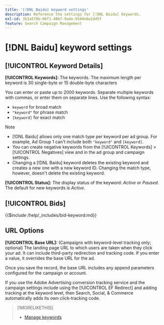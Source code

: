 ```yaml
---
title: '[!DNL Baidu] keyword settings'
description: Reference the settings for [!DNL Baidu] keywords.
exl-id: 3b3a578b-06f1-486f-9ade-9104e0a1dd5f
feature: Search Campaign Management
---
```

# [!DNL Baidu] keyword settings

## [!UICONTROL Keyword Details]

**[!UICONTROL Keywords]:** The keywords. The maximum length per keyword is 30 single-byte or 15 double-byte characters 

You can enter or paste up to 2000 keywords. Separate multiple keywords with commas, or enter them on separate lines. Use the following syntax:

* `keyword` for broad match
* `"keyword"` for phrase match
* `[keyword]` for exact match

>[!NOTE]
>
>* [!DNL Baidu] allows only one match type per keyword per ad group. For example, Ad Group 1 can't include both `"keyword"` and `[keyword]`.
>* You can create negative keywords from the [!UICONTROL Keywords] > [!UICONTROL Negatives] view and in the ad group and campaign settings.
>* Changing a [!DNL Baidu] keyword deletes the existing keyword and creates a new one with a new keyword ID. Changing the match type, however, doesn't delete the existing keyword.

**[!UICONTROL Status]:** The display status of the keyword: *Active* or *Paused*. The default for new keywords is *Active*.

## [!UICONTROL Bids]

<!-- **[!UICONTROL Bid]:** -->

{{$include /help/_includes/bid-keyword.md}}

## URL Options

**[!UICONTROL Base URL]:** (Campaigns with keyword-level tracking only; optional) The landing page URL to which users are taken when they click your ad. It can include
third-party redirection and tracking code. If you enter a value, it overrides the base URL for the ad.

Once you save the record, the base URL includes any append parameters configured for the campaign or account.

If you use the Adobe Advertising conversion tracking service and the campaign settings include using the [!UICONTROL EF Redirect] and adding tracking at the keyword level, then Search, Social, & Commerce automatically adds its own click-tracking code.

>[!MORELIKETHIS]
>
>* [Manage keywords](/help/search-social-commerce/campaign-management/campaigns/keyword-manage.md)
